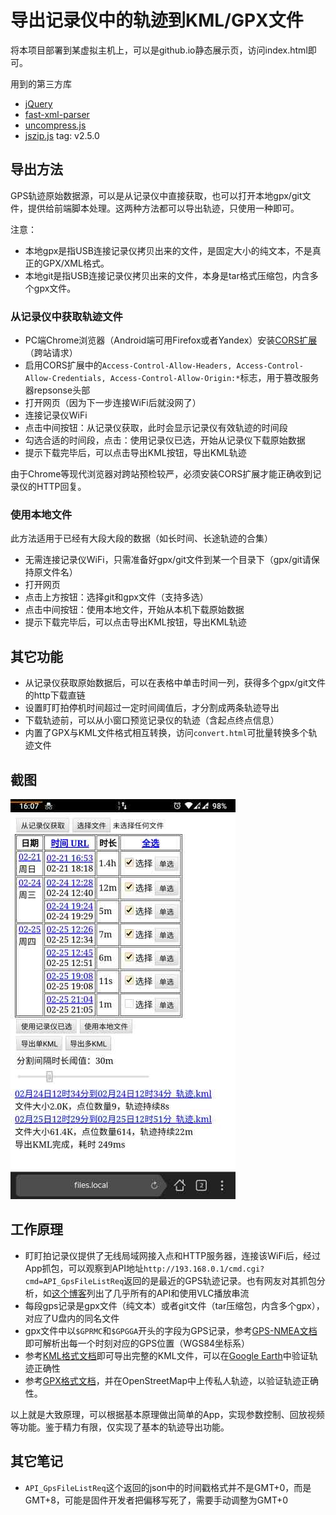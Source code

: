 # 导出记录仪中的轨迹到KML/GPX文件

将本项目部署到某虚拟主机上，可以是github.io静态展示页，访问index.html即可。

用到的第三方库

- [jQuery](https://jquery.com)
- [fast-xml-parser](https://github.com/NaturalIntelligence/fast-xml-parser)
- [uncompress.js](https://github.com/workhorsy/uncompress.js)
- [jszip.js](https://github.com/Stuk/jszip) tag: v2.5.0

## 导出方法

GPS轨迹原始数据源，可以是从记录仪中直接获取，也可以打开本地gpx/git文件，提供给前端脚本处理。这两种方法都可以导出轨迹，只使用一种即可。

注意：

- 本地gpx是指USB连接记录仪拷贝出来的文件，是固定大小的纯文本，不是真正的GPX/XML格式。
- 本地git是指USB连接记录仪拷贝出来的文件，本身是tar格式压缩包，内含多个gpx文件。

### 从记录仪中获取轨迹文件

- PC端Chrome浏览器（Android端可用Firefox或者Yandex）安装[CORS扩展](https://mybrowseraddon.com/access-control-allow-origin.html)（跨站请求）
- 启用CORS扩展中的```Access-Control-Allow-Headers, Access-Control-Allow-Credentials, Access-Control-Allow-Origin:*```标志，用于篡改服务器repsonse头部
- 打开网页（因为下一步连接WiFi后就没网了）
- 连接记录仪WiFi
- 点击中间按钮：从记录仪获取，此时会显示记录仪有效轨迹的时间段
- 勾选合适的时间段，点击：使用记录仪已选，开始从记录仪下载原始数据
- 提示下载完毕后，可以点击导出KML按钮，导出KML轨迹

由于Chrome等现代浏览器对跨站预检较严，必须安装CORS扩展才能正确收到记录仪的HTTP回复。

### 使用本地文件

此方法适用于已经有大段大段的数据（如长时间、长途轨迹的合集）

- 无需连接记录仪WiFi，只需准备好gpx/git文件到某一个目录下（gpx/git请保持原文件名）
- 打开网页
- 点击上方按钮：选择git和gpx文件（支持多选）
- 点击中间按钮：使用本地文件，开始从本机下载原始数据
- 提示下载完毕后，可以点击导出KML按钮，导出KML轨迹

## 其它功能

- 从记录仪获取原始数据后，可以在表格中单击时间一列，获得多个gpx/git文件的http下载直链
- 设置盯盯拍停机时间超过一定时间阈值后，才分割成两条轨迹导出
- 下载轨迹前，可以从小窗口预览记录仪的轨迹（含起点终点信息）
- 内置了GPX与KML文件格式相互转换，访问```convert.html```可批量转换多个轨迹文件

## 截图

![](screenshot.jpg)

## 工作原理

- 盯盯拍记录仪提供了无线局域网接入点和HTTP服务器，连接该WiFi后，经过App抓包，可以观察到API地址```http://193.168.0.1/cmd.cgi?cmd=API_GpsFileListReq```返回的是最近的GPS轨迹记录。也有网友对其抓包分析，如[这个博客](https://www.eionix.co.in/2019/10/10/reverse-engineer-ddpai-firmware.html)列出了几乎所有的API和使用VLC播放串流
- 每段gps记录是gpx文件（纯文本）或者git文件（tar压缩包，内含多个gpx），对应了U盘内的同名文件
- gpx文件中以```$GPRMC```和```$GPGGA```开头的字段为GPS记录，参考[GPS-NMEA文档](http://aprs.gids.nl/nmea/)即可解析出每一个时刻对应的GPS位置（WGS84坐标系）
- 参考[KML格式文档](https://developers.google.com/kml/documentation/kmlreference)即可导出完整的KML文件，可以在[Google Earth](https://earth.google.com/web/)中验证轨迹正确性
- 参考[GPX格式文档](https://wiki.openstreetmap.org/wiki/GPX)，并在OpenStreetMap中上传私人轨迹，以验证轨迹正确性。

以上就是大致原理，可以根据基本原理做出简单的App，实现参数控制、回放视频等功能。鉴于精力有限，仅实现了基本的轨迹导出功能。

## 其它笔记

- ```API_GpsFileListReq```这个返回的json中的时间戳格式并不是GMT+0，而是GMT+8，可能是固件开发者把偏移写死了，需要手动调整为GMT+0